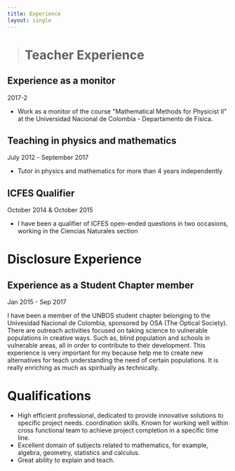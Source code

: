 ```yaml
---
title: Experience
layout: single
---
```


><h1>Teacher Experience</h1>

<h2>Experience as a monitor</h2>     2017-2 <br>
<ul>
  <li> Work as a monitor of the course "Mathematical Methods for Physicist II" at the Universidad Nacional de Colombia - Departamento de Física.</li>
</ul>

<h2> Teaching in physics and mathematics</h2>  July 2012 - September 2017 <br>
<ul>
 <li> Tutor in physics and mathematics for more than 4 years independently</li> 
</ul>

<h2>ICFES Qualifier</h2>   October 2014 & October 2015  <br>
<ul>
 <li> I have been a qualifier of ICFES open-ended questions in two occasions, working in the Ciencias Naturales section</li>
</ul>  


<h1>Disclosure Experience</h1>
<h2>Experience as a Student Chapter member</h2>   Jan 2015 - Sep 2017<br>

I have been a member of the UNBOS student chapter belonging to the Univesidad Nacional de Colombia, sponsored by OSA (The Optical Society). There are outreach activities focused on taking science to vulnerable populations in creative ways. Such as, blind population and schools in vulnerable areas, all in order to contribute to their development. This experience is very important for my because help me to create new alternatives for teach understanding the need of certain populations. It is really enriching as much as spiritually as technically.   

<h1>Qualifications</h1>  

<ul>  
<li> High efficient professional, dedicated to provide innovative solutions to specific project needs. coordination skills. Known for working well  within cross functional team to achieve project completion in a specific time line.</li>
<li> Excellent domain of subjects related to mathematics, for example, algebra, geometry, statistics and calculus.</li>  
<li> Great ability to explain and teach.</li> 
</ul>
<br>

